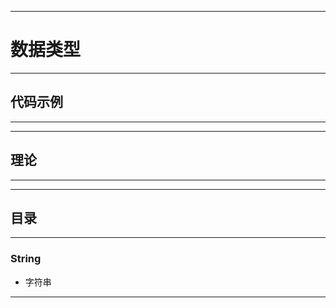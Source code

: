------
# 数据类型

------
## 代码示例

------

------
## 理论

------

------
## 目录

------
### String
- 字符串

------
